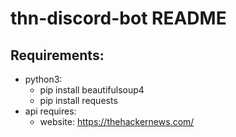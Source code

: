 # thn-discord-bot README

## Requirements:
- python3:
    - pip install beautifulsoup4
    - pip install requests
- api requires:
    - website: https://thehackernews.com/




